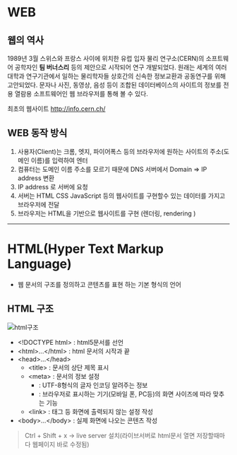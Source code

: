 # WEB
## 웹의 역사
1989년 3월 스위스와 프랑스 사이에 위치한 유럽 입자 물리 연구소(CERN)의 소프트웨어 공학자인 __팀 버너스리__ 등의 제안으로 시작되어 연구 개발되었다. 원래는 세계의 여러 대학과 연구기관에서 일하는 물리학자들 상호간의 신속한 정보교환과 공동연구를 위해 고안되었다. 문자나 사진, 동영상, 음성 등이 조합된 데이터베이스의 사이트의 정보를 전용 열람용 소프트웨어인 웹 브라우저를 통해 볼 수 있다.



최초의 웹사이트
http://info.cern.ch/

## WEB 동작 방식
1. 사용자(Client)는 크롬, 엣지, 파이어폭스 등의 브라우저에 원하는 사이트의 주소(도메인 이름)를 입력하여 엔터
2. 컴퓨터는 도메인 이름 주소를 모르기 때문에 DNS 서버에서 Domain => IP address 변환
3. IP address 로 서버에 요청
4. 서버는 HTML CSS JavaScript 등의 웹사이트를 구현할수 있는 데이터를 가지고 브라우저에 전달
5. 브라우저는 HTML을 기반으로 웹사이트를 구현 (렌더링, rendering )

---
# HTML(Hyper Text Markup Language)
- 웹 문서의 구조를 정의하고 콘텐츠를 표현 하는 기본 형식의 언어

## HTML 구조
![html구조](https://user-images.githubusercontent.com/66901172/93051820-078b6e80-f6a0-11ea-965a-5bd9af892394.PNG)

- \<!DOCTYPE html\> : html5문서를 선언
- <html\>...</html\> : html 문서의 시작과 끝
- <head\>...</head\>
	- <title\> : 문서의 상단 제목 표시
	- <meta\> : 문서의 정보 설정
		- <meta charset="UTF-8"> : UTF-8형식의 글자 인코딩 알려주는 정보
		- <meta name="viewport" content="width=device-width, initial-scale=1.0"> : 브라우저로 표시하는 기기(모바일 폰, PC등)의 화면 사이즈에 따라 맞추는 기능
	- <link\> : 태그 등 화면에 출력되지 않는 설정 작성
- <body\>...</body\> : 실제 화면에 나오는 콘텐츠 작성

> Ctrl + Shift + x -> live server 설치(라이브서버로 html문서 열면 저장할때마다 웹페이지 바로 수정됨)
